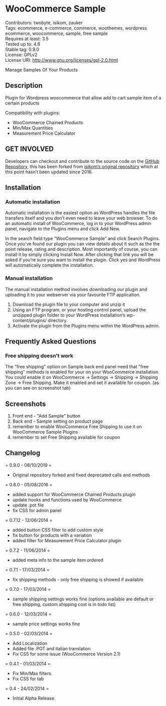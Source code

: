 # WooCommerce Sample

Contributors: twobyte, isikom, zauker  
Tags: ecommerce, e-commerce, commerce, woothemes, wordpress ecommerce, woocommerce, sample, free sample  
Requires at least: 3.5  
Tested up to: 4.6  
Stable tag: 0.9.0  
License: GPLv2  
License URI: http://www.gnu.org/licenses/gpl-2.0.html  

Manage Samples Of Your Products  

## Description

Plugin for Wordpress woocommerce that allow add to cart sample item of a certain products

Compatibility with plugins:

* WooCommerce Chained Products
* Min/Max Quantities
* Measurement Price Calculator

## GET INVOLVED

Developers can checkout and contribute to the source code on the [GitHub Repository](https://github.com/TastyDigital/woocommerce-sample), this has been forked from [isikom’s original repository](https://github.com/isikom/woocommerce-sample) which at this point hasn’t been updated since 2016.

## Installation

### Automatic installation

Automatic installation is the easiest option as WordPress handles the file transfers itself and you don’t even need to leave your web browser. To do an automatic install of WooCommerce, log in to your WordPress admin panel, navigate to the Plugins menu and click Add New.

In the search field type “WooCommerce Sample” and click Search Plugins. Once you’ve found our plugin you can view details about it such as the the point release, rating and description. Most importantly of course, you can install it by simply clicking Install Now. After clicking that link you will be asked if you’re sure you want to install the plugin. Click yes and WordPress will automatically complete the installation.

### Manual installation

The manual installation method involves downloading our plugin and uploading it to your webserver via your favourite FTP application.

1. Download the plugin file to your computer and unzip it
2. Using an FTP program, or your hosting control panel, upload the unzipped plugin folder to your WordPress installation’s wp-content/plugins/ directory.
3. Activate the plugin from the Plugins menu within the WordPress admin.

## Frequently Asked Questions

### Free shipping doesn't work 

The "free shipping" option on Sample back end panel need that "free shipping" methods is enabled for your on your WooCommerce installation.
You could enable it on WooCommerce -> Settings -> Shipping -> Shipping Zone -> Free Shipping.
Make it enabled and set it available for coupon.
(as you can see on screenshot tab)

## Screenshots

1. Front end - "Add Sample" button
2. Back end - Sample setting on product page
3. remember to enable WooCommerce Free Shipping to use it on WooCommerce Sample Plugins
4. remember to set Free Shipping available for coupon

## Changelog

= 0.9.0 - 08/10/2019 =
* Original repository forked and fixed deprecated calls and methods

= 0.8.0 - 05/08/2016 =
* added support for WooCommerce Chained Products plugin
* update hooks and functions used by WooCommerce
* update .pot file
* fix CSS for admin panel 

= 0.7.12 - 12/06/2014 =
* added button CSS filter to add custom style
* fix button for products with a variation
* added filter for Measurement Price Calculator plugin

= 0.7.2 - 11/06/2014 =
* added meta info to the sample item ordered

= 0.7.1 - 17/03/2014 =
* fix shipping methods - only free shipping is showed if available

= 0.7.0 - 17/03/2014 =
* sample shipping settings works fine (options available are default or free shipping, custom shipping cost is in todo list)

= 0.6.0 - 12/03/2014 =
* sample price settings works fine

= 0.5.0 - 02/03/2014 =
* Add Localization
* Added file .POT and italian translation
* Fix CSS for some issue (WooCommerce Version 2.1)

= 0.4.1 - 01/03/2014 =
* Fix Min/Max filters.
* Fix CSS for tab

= 0.4 - 24/02/2014 =
* Initial Alpha Release.
